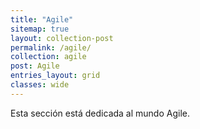 ```yaml
---
title: "Agile"
sitemap: true
layout: collection-post
permalink: /agile/
collection: agile
post: Agile
entries_layout: grid
classes: wide
---
```


Esta sección está dedicada al mundo Agile.

